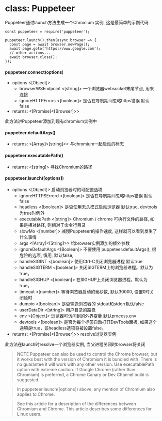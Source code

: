 # class: Puppeteer

Puppeteer通过launch方法生成一个Chromium 实例, 这是最简单的示例代码
```
const puppeteer = require('puppeteer');

puppeteer.launch().then(async browser => {
  const page = await browser.newPage();
  await page.goto('https://www.google.com');
  // other actions...
  await browser.close();
});
```
#### puppeteer.connect(options)

* options <[Object]>
  * browserWSEndpoint <[string]> 一个浏览器websocket末尾节点, 用来连接
  * ignoreHTTPErrors <[boolean]> 是否在导航期间忽略https错误 默认false
* returns: <[Promise]<[Browser]>>

此方法讲Puppeteer添加到现有chromium实例中

#### puppeteer.defaultArgs()

* returns: <[Array]<[string]>> 与chromium一起启动的标志

#### puppeteer.executablePath()

* returns: <[string]> 寻找Chromium的路径

#### puppeteer.launch([options])

* options <[Object]> 启动浏览器时的可配置选项
  * ignoreHTTPSErrord <[boolean]> 是否在导航期间忽略https错误 默认false
  * headless <[boolean]> 是否使用无头模式启动浏览器 默认true, devtools 为true时例外
  * executablePath <[string]> Chromium / chrome 可执行文件的路径, 如果是相对路径, 则相对于命令行目录
  * slowMo <[number]> 减慢Puppeteer的操作速度, 这样就可以看到发生了什么事情
  * args <[Array]<[String]>> 给browser实例添加的额外参数
  * ignoreDefaultArgs <[Boolean]> 不要使用 puppeteer.defaultArgs(), 很危险的选项, 慎用, 默认false,
  * handleSIGINT <[boolean]> 使用Ctrl-C关闭浏览器进程 默认true
  * handleSIGTERM <[boolean]> 关闭SIGTERM上的浏览器进程。默认为true。
  * handleSIGHUP <[boolean]> 在SIGHUP上关闭浏览器进程。默认为true。
  * timeout <[number]> 等待浏览器启动的毫秒数, 默认30000, 设置0时关闭延时
  * dumpio <[boolean]> 是否输送浏览器的 stdout和stderr默认false
  * userDataDir <[string]> 用户目录的路径
  * env <[Object]> 浏览器可访问到的外界变量 默认process.env
  * devtools <[boolean]> 是否为每个标签自动打开DevTools面板, 如果这个选项是true，该headless选项将被设置false。
* returns: <[Promise]<[Browser]>> resolve浏览器实例

此方法在launch时resolve一个浏览器实例, 当父进程关闭时browser将关闭

> NOTE Puppeteer can also be used to control the Chrome browser, but it works best with the version of Chromium it is bundled with. There is no guarantee it will work with any other version. Use executablePath option with extreme caution. If Google Chrome (rather than Chromium) is preferred, a Chrome Canary or Dev Channel build is suggested.

> In puppeteer.launch([options]) above, any mention of Chromium also applies to Chrome.

> See this article for a description of the differences between Chromium and Chrome. This article describes some differences for Linux users.
